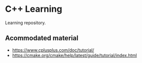 # C++ Learning

Learning repository.

## Acommodated material

* https://www.cplusplus.com/doc/tutorial/
* https://cmake.org/cmake/help/latest/guide/tutorial/index.html